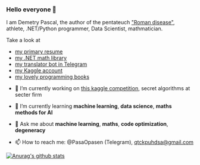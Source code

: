 ### Hello everyone 👋

I am Demetry Pascal, the author of the pentateuch ["Roman disease"](https://github.com/PasaOpasen/RomanDisease), athlete, .NET/Python programmer, Data Scientist, mathmatician.

Take a look at 
* [my primary resume](https://github.com/PasaOpasen/PasaOpasen.github.io)
* [my .NET math library](https://github.com/PasaOpasen/MathClasses)
* [my translator bot in Telegram](https://github.com/PasaOpasen/TranslatorBot)
* [my Kaggle account](https://www.kaggle.com/demetrypascal)
* [my lovely programming books](https://github.com/PasaOpasen/ProgrammingBooks)

- 🔭 I’m currently working on [this kaggle competition](https://www.kaggle.com/c/lish-moa), secret algorithms at secter firm 
- 🌱 I’m currently learning **machine learning**, **data science**, **maths methods for AI**

- 💬 Ask me about **machine learning**, **maths**, **code optimization**, **degeneracy**
- 📫 How to reach me: @PasaOpasen (Telegram), qtckpuhdsa@gmail.com 

[![Anurag's github stats](https://github-readme-stats.vercel.app/api?username=PasaOpasen&show_icons=true)](https://github.com/anuraghazra/github-readme-stats)
